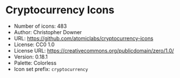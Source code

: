 # Cryptocurrency Icons

- Number of icons: 483
- Author: Christopher Downer
- URL: https://github.com/atomiclabs/cryptocurrency-icons
- License: CC0 1.0
- License URL: https://creativecommons.org/publicdomain/zero/1.0/
- Version: 0.18.1
- Palette: Colorless
- Icon set prefix: `cryptocurrency`
